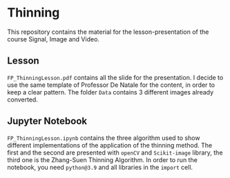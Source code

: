 # Thinning

This repository contains the material for the lesson-presentation of the course Signal, Image and Video. 

## Lesson
`FP_ThinningLesson.pdf` contains all the slide for the presentation. I decide to use the same template of Professor De Natale for the content, in order to keep a clear pattern. The folder `Data` contains 3 different images already converted.

## Jupyter Notebook 
`FP_ThinningLesson.ipynb` contains the three algorithm used to show different implementations of the application of the thinning method. The first and the second are presented with `openCV` and `Scikit-image` library, the third one is the Zhang-Suen Thinning Algorithm. In order to run the notebook, you need `python@3.9` and all libraries in the `import` cell.

